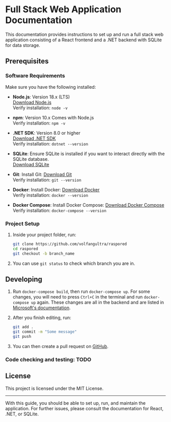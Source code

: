 # Full Stack Web Application Documentation

This documentation provides instructions to set up and run a full stack web application consisting of a React frontend and a .NET backend with SQLite for data storage.

## Prerequisites

### Software Requirements

Make sure you have the following installed:

- **Node.js**: Version 18.x (LTS)  
  [Download Node.js](https://nodejs.org/)  
  Verify installation: `node -v`

- **npm**: Version 10.x Comes with Node.js  
  Verify installation: `npm -v`

- **.NET SDK**: Version 8.0 or higher  
  [Download .NET SDK](https://dotnet.microsoft.com/download/dotnet)  
  Verify installation: `dotnet --version`

- **SQLite**: Ensure SQLite is installed if you want to interact directly with the SQLite database.  
  [Download SQLite](https://www.sqlite.org/download.html)

- **Git**: Install Git: [Download Git](https://git-scm.com/downloads)  
   Verify installation: `git --version`

- **Docker**: Install Docker: [Download Docker](https://www.docker.com/products/docker-desktop)  
   Verify installation: `docker --version`

- **Docker Compose**: Install Docker Compose: [Download Docker Compose](https://docs.docker.com/compose/install/)  
   Verify installation: `docker-compose --version`


### Project Setup

1. Inside your project folder, run:
   ```bash
   git clone https://github.com/volfangultra/raspored
   cd raspored
   git checkout -b branch_name
   ```
2. You can use `git status` to check which branch you are in.

## Developing
1. Run `docker-compose build`, then run `docker-compose up`.
   For some changes, you will need to press `Ctrl+C` in the terminal and run `docker-compose up` again.
   These changes are all in the backend and are listed in [Microsoft's documentation](https://learn.microsoft.com/en-us/visualstudio/debugger/supported-code-changes-csharp?view=vs-2022).

2. After you finish editing, run:
   ```bash
   git add .
   git commit -m "Some message"
   git push
   ```
3. You can then create a pull request on [GitHub](https://github.com).

### Code checking and testing: TODO


## License

This project is licensed under the MIT License.

---

With this guide, you should be able to set up, run, and maintain the application. For further issues, please consult the documentation for React, .NET, or SQLite.
